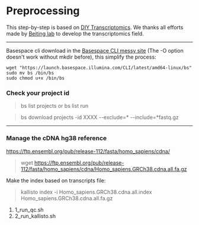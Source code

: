 # Preprocessing

This step-by-step is based on [DIY Transcriptomics](https://diytranscriptomics.com/data). 
We thanks all efforts made by [Beiting lab](https://hostmicrobe.org/) to develop the 
transcriptomics field.

---

Basespace cli download in the 
[Basespace CLI messy site](https://developer.basespace.illumina.com/docs/content/documentation/cli/cli-overview)
(The -O option doesn't work without mkdir before), this simplify the process: 
``` Linux
wget "https://launch.basespace.illumina.com/CLI/latest/amd64-linux/bs"
sudo mv bs /bin/bs
sudo chmod u+x /bin/bs
```
### Check your project id
> bs list projects 
or 
> bs list run

> bs download projects -id XXXX --exclude=* --include=*fastq.gz

---

### Manage the cDNA hg38 reference 

https://ftp.ensembl.org/pub/release-112/fasta/homo_sapiens/cdna/
>wget https://ftp.ensembl.org/pub/release-112/fasta/homo_sapiens/cdna/Homo_sapiens.GRCh38.cdna.all.fa.gz

Make the index based on transcripts file:
>kallisto index -i Homo_sapiens.GRCh38.cdna.all.index Homo_sapiens.GRCh38.cdna.all.fa.gz

1. 1_run_qc.sh
2. 2_run_kallisto.sh

